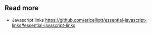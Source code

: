 ## Read more
- Javascript links https://github.com/ericelliott/essential-javascript-links#essential-javascript-links
